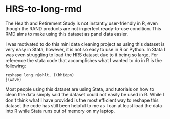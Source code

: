# HRS-to-long-rmd
The Health and Retirement Study is not instantly user-friendly in R, even though the RAND products are not in perfect ready-to-use condition. 
This RMD aims to make using this dataset as panel data easier.

I was motivated to do this mini data cleaning project as using this dataset is very easy in Stata, however, it is not so easy to use in 
R or Python. In Stata I was even struggling to load the HRS dataset due to it being so large. For reference the stata code that accomplishes what
I wanted to do in R is the following:

```{stata}
reshape long r@shlt, I(hhidpn)
j(wave)
```

Most people using this dataset are using Stata, and tutorials on how to clean the data simply said 
the dataset could not easily be used in R. While I don't think what I have provided is the most efficient way to reshape
this dataset the code has still been helpful to me as I can at least load the data into R while Stata runs out of memory on my laptop.
